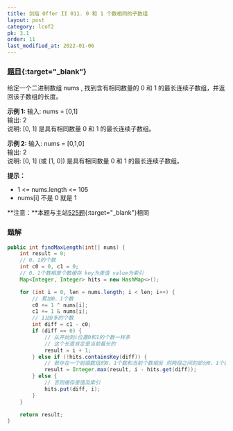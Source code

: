 ```yaml
---
title: 剑指 Offer II 011. 0 和 1 个数相同的子数组
layout: post
category: lcof2
pk: 3.1
order: 11
last_modified_at: 2022-01-06
---
```


### [题目](https://leetcode-cn.com/problems/A1NYOS/){:target="_blank"}

给定一个二进制数组 nums , 找到含有相同数量的 0 和 1 的最长连续子数组，并返回该子数组的长度。

**示例 1:**
输入: nums = [0,1]  
输出: 2  
说明: [0, 1] 是具有相同数量 0 和 1 的最长连续子数组。

**示例 2:**
输入: nums = [0,1,0]  
输出: 2  
说明: [0, 1] (或 [1, 0]) 是具有相同数量 0 和 1 的最长连续子数组。

**提示：**
- 1 <= nums.length <= 105
- nums[i] 不是 0 就是 1

**注意：**本题与主站[525题](https://leetcode-cn.com/problems/contiguous-array/){:target="_blank"}相同

### 题解

```java
public int findMaxLength(int[] nums) {
    int result = 0;
    // 0、1的个数
    int c0 = 0, c1 = 0;
    // 0、1个数相差个数缓存 key为差值 value为索引
    Map<Integer, Integer> hits = new HashMap<>();

    for (int i = 0, len = nums.length; i < len; i++) {
        // 累加0、1个数
        c0 += 1 ^ nums[i];
        c1 += 1 & nums[i];
        // 1比0多的个数
        int diff = c1 - c0;
        if (diff == 0) {
            // 从开始到i位置0和1的个数一样多
            // 这个长度肯定是当前最长的
            result = i + 1;
        } else if (!hits.containsKey(diff)) {
            // 若存在一个前缀数组的0、1个数和当前个数相反 则两段之间的部分0、1个数一致
            result = Integer.max(result, i - hits.get(diff));
        } else {
            // 否则缓存差值及索引
            hits.put(diff, i);
        }
    }

    return result;
}
```